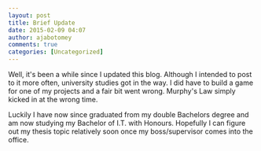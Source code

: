 ```yaml
---
layout: post
title: Brief Update
date: 2015-02-09 04:07
author: ajabotomey
comments: true
categories: [Uncategorized]
---
```

Well, it's been a while since I updated this blog. Although I intended to post to it more often, university studies got in the way. I did have to build a game for one of my projects and a fair bit went wrong. Murphy's Law simply kicked in at the wrong time. 

Luckily I have now since graduated from my double Bachelors degree and am now studying my Bachelor of I.T. with Honours. Hopefully I can figure out my thesis topic relatively soon once my boss/supervisor comes into the office. 
